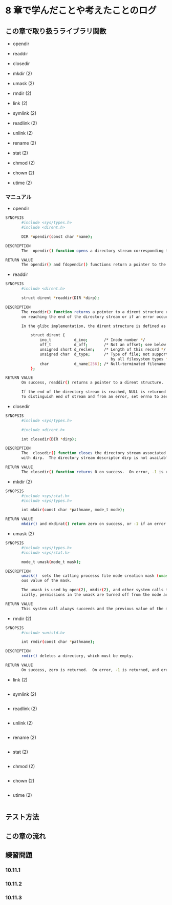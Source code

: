 # 8 章で学んだことや考えたことのログ

## この章で取り扱うライブラリ関数
- opendir
- readdir
- closedir

- mkdir (2)
- umask (2)

- rmdir (2)

- link (2)

- symlink (2)
- readlink (2)

- unlink (2)

- rename (2)

- stat (2)

- chmod (2)
- chown (2)
- utime (2)

### マニュアル

- opendir

```bash
SYNOPSIS
       #include <sys/types.h>
       #include <dirent.h>

       DIR *opendir(const char *name);

DESCRIPTION
       The  opendir() function opens a directory stream corresponding to the directory name, and returns a pointer to the directory stream.  The stream is positioned at the first entry in the directory.

RETURN VALUE
       The opendir() and fdopendir() functions return a pointer to the directory stream.  On error, NULL is returned, and errno is set appropriately.
```

- readdir

```bash
SYNOPSIS
       #include <dirent.h>

       struct dirent *readdir(DIR *dirp);

DESCRIPTION
       The readdir() function returns a pointer to a dirent structure representing the next directory entry in the directory stream pointed to by dirp.  It returns NULL
       on reaching the end of the directory stream or if an error occurred.

       In the glibc implementation, the dirent structure is defined as follows:

           struct dirent {
               ino_t          d_ino;       /* Inode number */
               off_t          d_off;       /* Not an offset; see below */
               unsigned short d_reclen;    /* Length of this record */
               unsigned char  d_type;      /* Type of file; not supported
                                              by all filesystem types */
               char           d_name[256]; /* Null-terminated filename */
           };

RETURN VALUE
       On success, readdir() returns a pointer to a dirent structure.  (This structure may be statically allocated; do not attempt to free(3) it.)

       If the end of the directory stream is reached, NULL is returned and errno is not changed.  If an error occurs, NULL is returned and errno is  set  appropriately.
       To distinguish end of stream and from an error, set errno to zero before calling readdir() and then check the value of errno if NULL is returned.
```

- closedir

```bash
SYNOPSIS
       #include <sys/types.h>

       #include <dirent.h>

       int closedir(DIR *dirp);

DESCRIPTION
       The  closedir() function closes the directory stream associated with dirp.  A successful call to closedir() also closes the underlying file descriptor associated
       with dirp.  The directory stream descriptor dirp is not available after this call.

RETURN VALUE
       The closedir() function returns 0 on success.  On error, -1 is returned, and errno is set appropriately.
```

- mkdir (2)

```bash
SYNOPSIS
       #include <sys/stat.h>
       #include <sys/types.h>

       int mkdir(const char *pathname, mode_t mode);

RETURN VALUE
       mkdir() and mkdirat() return zero on success, or -1 if an error occurred (in which case, errno is set appropriately).
```

- umask (2)

```bash
SYNOPSIS
       #include <sys/types.h>
       #include <sys/stat.h>

       mode_t umask(mode_t mask);

DESCRIPTION
       umask()  sets the calling processs file mode creation mask (umask) to mask & 0777 (i.e., only the file permission bits of mask are used), and returns the previ‐
       ous value of the mask.

       The umask is used by open(2), mkdir(2), and other system calls that create files to modify the permissions placed on newly created files or directories.  Specif‐
       ically, permissions in the umask are turned off from the mode argument to open(2) and mkdir(2).

RETURN VALUE
       This system call always succeeds and the previous value of the mask is returned.
```

- rmdir (2)

```bash
SYNOPSIS
       #include <unistd.h>

       int rmdir(const char *pathname);

DESCRIPTION
       rmdir() deletes a directory, which must be empty.

RETURN VALUE
       On success, zero is returned.  On error, -1 is returned, and errno is set appropriately.
```

- link (2)

```bash
```

- symlink (2)

```bash
```

- readlink (2)

```bash
```

- unlink (2)

```bash
```

- rename (2)

```bash
```

- stat (2)

```bash
```

- chmod (2)

```bash
```

- chown (2)

```bash
```

- utime (2)

```bash
```

## テスト方法

## この章の流れ

## 練習問題
### 10.11.1

### 10.11.2

### 10.11.3
